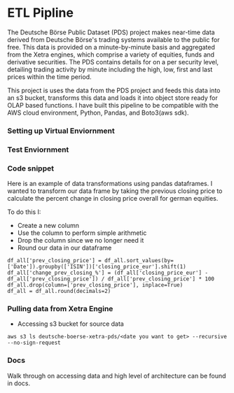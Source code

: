 # ETL Pipline 
The Deutsche Börse Public Dataset (PDS) project makes near-time data derived from Deutsche Börse's trading systems available to the public for free. This data is provided on a minute-by-minute basis and aggregated from the Xetra engines, which comprise a variety of equities, funds and derivative securities. The PDS contains details for on a per security level, detailing trading activity by minute including the high, low, first and last prices within the time period.

This project is uses the data from the PDS project and feeds this data into an s3 bucket, transforms this data and loads it into object store ready for OLAP based functions. I have built this pipeline to be compatible with the AWS cloud environment, Python, Pandas, and Boto3(aws sdk). 
### Setting up Virtual Enviornment

### Test Enviornment

### Code snippet
Here is an example of data transformations using pandas dataframes. I wanted
to transform our data frame by taking the previous closing price to calculate the
percent change in closing price overall for german equities. 

To do this I: 
- Create a new column 
- Use the column to perform simple arithmetic
- Drop the column since we no longer need it
- Round our data in our dataframe

```
df_all['prev_closing_price'] = df_all.sort_values(by=['Date']).groupby(['ISIN'])['closing_price_eur'].shift(1)
df_all['change_prev_closing_%'] = (df_all['closing_price_eur'] - df_all['prev_closing_price']) / df_all['prev_closing_price'] * 100
df_all.drop(column=['prev_closing_price'], inplace=True)
df_all = df_all.round(decimals=2)
```

### Pulling data from Xetra Engine

- Accessing s3 bucket for source data 
```
aws s3 ls deutsche-boerse-xetra-pds/<date you want to get> --recursive --no-sign-request
```

### Docs
Walk through on accessing data and high level of architecture can be found in docs.